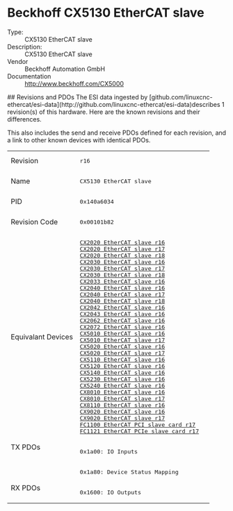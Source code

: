 #  Beckhoff CX5130 EtherCAT slave

<dl>
  <dt>Type:</dt><dd>CX5130 EtherCAT slave</dd>
  <dt>Description:</dt><dd>CX5130 EtherCAT slave</dd>
  <dt>Vendor</dt><dd>Beckhoff Automation GmbH</dd>
  <dt>Documentation</dt><dd><a href="http://www.beckhoff.com/CX5000">http://www.beckhoff.com/CX5000</a></dd>
</dl>
## Revisions and PDOs
The ESI data ingested by [github.com/linuxcnc-ethercat/esi-data](http://github.com/linuxcnc-ethercat/esi-data)describes 1 revision(s) of this hardware.  Here are the known revisions and their differences.

This also includes the send and receive PDOs defined for each revision, and a link to other known devices with identical PDOs.

<table>
<tr >
<td class="first">Revision</td>
<td ><pre>r16</pre></td>
</tr>
<tr >
<td class="first">Name</td>
<td ><pre>CX5130 EtherCAT slave</pre></td>
</tr>
<tr >
<td class="first">PID</td>
<td ><pre>0x140a6034</pre></td>
</tr>
<tr >
<td class="first">Revision Code</td>
<td ><pre>0x00101b82</pre></td>
</tr>
<tr >
<td class="first">Equivalant Devices</td>
<td ><pre><a href="CX2020+EtherCAT+slave">CX2020 EtherCAT slave r16</a><br/><a href="CX2020+EtherCAT+slave">CX2020 EtherCAT slave r17</a><br/><a href="CX2020+EtherCAT+slave">CX2020 EtherCAT slave r18</a><br/><a href="CX2030+EtherCAT+slave">CX2030 EtherCAT slave r16</a><br/><a href="CX2030+EtherCAT+slave">CX2030 EtherCAT slave r17</a><br/><a href="CX2030+EtherCAT+slave">CX2030 EtherCAT slave r18</a><br/><a href="CX2033+EtherCAT+slave">CX2033 EtherCAT slave r16</a><br/><a href="CX2040+EtherCAT+slave">CX2040 EtherCAT slave r16</a><br/><a href="CX2040+EtherCAT+slave">CX2040 EtherCAT slave r17</a><br/><a href="CX2040+EtherCAT+slave">CX2040 EtherCAT slave r18</a><br/><a href="CX2042+EtherCAT+slave">CX2042 EtherCAT slave r16</a><br/><a href="CX2043+EtherCAT+slave">CX2043 EtherCAT slave r16</a><br/><a href="CX2062+EtherCAT+slave">CX2062 EtherCAT slave r16</a><br/><a href="CX2072+EtherCAT+slave">CX2072 EtherCAT slave r16</a><br/><a href="CX5010+EtherCAT+slave">CX5010 EtherCAT slave r16</a><br/><a href="CX5010+EtherCAT+slave">CX5010 EtherCAT slave r17</a><br/><a href="CX5020+EtherCAT+slave">CX5020 EtherCAT slave r16</a><br/><a href="CX5020+EtherCAT+slave">CX5020 EtherCAT slave r17</a><br/><a href="CX5110+EtherCAT+slave">CX5110 EtherCAT slave r16</a><br/><a href="CX5120+EtherCAT+slave">CX5120 EtherCAT slave r16</a><br/><a href="CX5140+EtherCAT+slave">CX5140 EtherCAT slave r16</a><br/><a href="CX5230+EtherCAT+slave">CX5230 EtherCAT slave r16</a><br/><a href="CX5240+EtherCAT+slave">CX5240 EtherCAT slave r16</a><br/><a href="CX8010+EtherCAT+slave">CX8010 EtherCAT slave r16</a><br/><a href="CX8010+EtherCAT+slave">CX8010 EtherCAT slave r17</a><br/><a href="CX8110+EtherCAT+slave">CX8110 EtherCAT slave r16</a><br/><a href="CX9020+EtherCAT+slave">CX9020 EtherCAT slave r16</a><br/><a href="CX9020+EtherCAT+slave">CX9020 EtherCAT slave r17</a><br/><a href="FC1100+EtherCAT+PCI+slave+card">FC1100 EtherCAT PCI slave card r17</a><br/><a href="FC1121+EtherCAT+PCIe+slave+card">FC1121 EtherCAT PCIe slave card r17</a></pre></td>
</tr>
<tr class="txpdo pdosection">
<td class="first" rowspan=2 valign=top>TX PDOs</td>
<td><pre>0x1a00: IO Inputs</pre></td>
<td></td>
</tr>
<tr class="txpdo pdosection">
<td ><pre>0x1a80: Device Status Mapping</pre></td>
</tr>
<tr class="rxpdo pdosection">
<td class="first" rowspan=1 valign=top>RX PDOs</td>
<td><pre>0x1600: IO Outputs</pre></td>
<td></td>
</tr>
</table>
